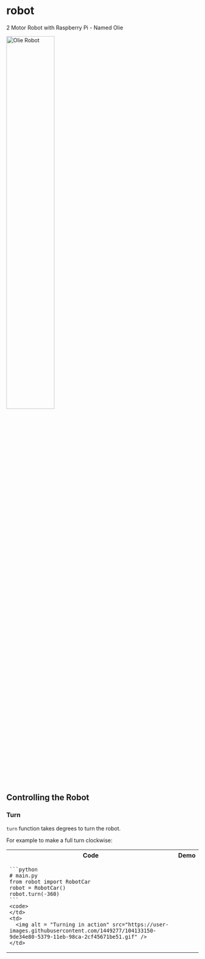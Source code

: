 # robot
2 Motor Robot with Raspberry Pi - Named Olie

<img alt = "Olie Robot" src="img/robot-front.JPG" width="50%" />

## Controlling the Robot

### Turn

`turn` function takes degrees to turn the robot.

For example to make a full turn clockwise:

<table>
  <tr>
    <th>Code</th><th>Demo</th>
  </tr>
  <tr>
    <td>
    
    ```python
    # main.py
    from robot import RobotCar
    robot = RobotCar()
    robot.turn(-360)
    ```
    <code>
    </td>
    <td>
      <img alt = "Turning in action" src="https://user-images.githubusercontent.com/1449277/104133150-9de34e80-5379-11eb-98ca-2cf45671be51.gif" />
    </td>
  </tr>
</table>
